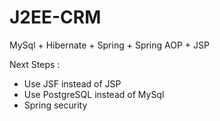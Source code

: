 # J2EE-CRM

MySql + Hibernate + Spring + Spring AOP + JSP 

Next Steps :
 - Use JSF instead of JSP
 - Use PostgreSQL instead of MySql
 - Spring security
